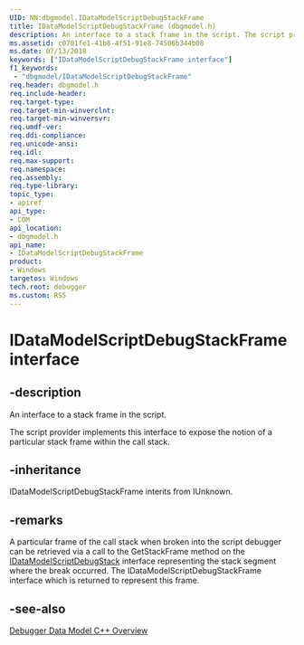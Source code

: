 ```yaml
---
UID: NN:dbgmodel.IDataModelScriptDebugStackFrame
title: IDataModelScriptDebugStackFrame (dbgmodel.h)
description: An interface to a stack frame in the script. The script provider implements this interface to expose the notion of a particular stack frame within the call stack.
ms.assetid: c0701fe1-41b8-4f51-91e8-74506b344b08
ms.date: 07/13/2018
keywords: ["IDataModelScriptDebugStackFrame interface"]
f1_keywords:
 - "dbgmodel/IDataModelScriptDebugStackFrame"
req.header: dbgmodel.h
req.include-header:
req.target-type:
req.target-min-winverclnt:
req.target-min-winversvr:
req.umdf-ver:
req.ddi-compliance:
req.unicode-ansi:
req.idl:
req.max-support:
req.namespace:
req.assembly:
req.type-library: 
topic_type: 
- apiref
api_type: 
- COM
api_location: 
- dbgmodel.h
api_name: 
- IDataModelScriptDebugStackFrame
product:
- Windows
targetos: Windows
tech.root: debugger
ms.custom: RS5
---
```


# IDataModelScriptDebugStackFrame interface

## -description

An interface to a stack frame in the script.

The script provider implements this interface to expose the notion of a particular stack frame within the call stack.


## -inheritance
IDataModelScriptDebugStackFrame interits from IUnknown. 
## -remarks

A particular frame of the call stack when broken into the script debugger can be retrieved via a call to the GetStackFrame method on the [IDataModelScriptDebugStack](nn-dbgmodel-idatamodelscriptdebugstack.md) interface representing the stack segment where the break occurred. The IDataModelScriptDebugStackFrame interface which is returned to represent this frame. 

## -see-also

[Debugger Data Model C++ Overview](https://docs.microsoft.com/windows-hardware/drivers/debugger/data-model-cpp-overview)
